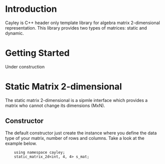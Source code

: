 # Introduction

Cayley is C++ header only template library for algebra matrix 2-dimensional representation.
This library provides two types of matrices: static and dynamic.  

# Getting Started

Under construction

# Static Matrix 2-dimensional

The static matrix 2-dimensional is a sipmle interface which provides a matrix who cannot change
its dimensions (MxN).

## Constructor


The default constructor just create the instance where you define the data type of your matrix, number of rows and columns.
Take a look at the example below.

```
    using namespace cayley;
    static_matrix_2d<int, 4, 4> s_mat;
```